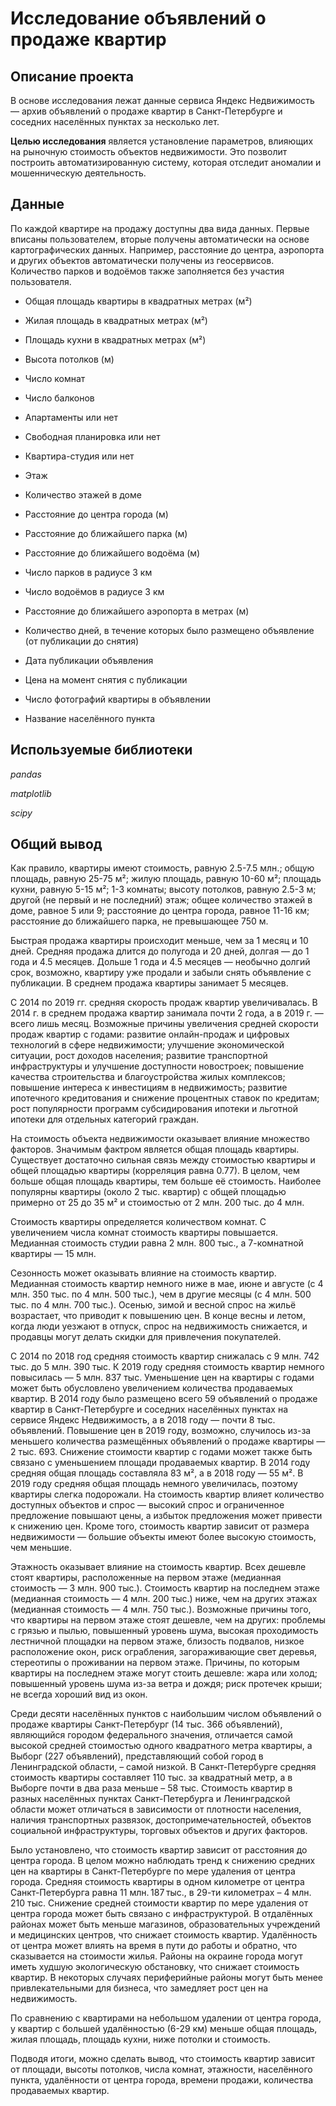 # Исследование объявлений о продаже квартир

## Описание проекта

В основе исследования лежат данные сервиса Яндекс Недвижимость — архив объявлений о продаже квартир в Санкт-Петербурге и соседних населённых пунктах за несколько лет. 

**Целью исследования** является установление параметров, влияющих на рыночную стоимость объектов недвижимости. Это позволит построить автоматизированную систему, которая отследит аномалии и мошенническую деятельность.

## Данные

По каждой квартире на продажу доступны два вида данных. Первые вписаны пользователем, вторые получены автоматически на основе картографических данных. Например, расстояние до центра, аэропорта и других объектов автоматически получены из геосервисов. Количество парков и водоёмов также заполняется без участия пользователя.

- Общая площадь квартиры в квадратных метрах (м²)

- Жилая площадь в квадратных метрах (м²)

- Площадь кухни в квадратных метрах (м²)

- Высота потолков (м)

- Число комнат

- Число балконов

- Апартаменты или нет

- Свободная планировка или нет

- Квартира-студия или нет

- Этаж

- Количество этажей в доме

- Расстояние до центра города (м)

- Расстояние до ближайшего парка (м)

- Расстояние до ближайшего водоёма (м)

- Число парков в радиусе 3 км

- Число водоёмов в радиусе 3 км

- Расстояние до ближайшего аэропорта в метрах (м)

- Количество дней, в течение которых было размещено объявление (от публикации до снятия)

- Дата публикации объявления

- Цена на момент снятия с публикации

- Число фотографий квартиры в объявлении

- Название населённого пункта

## Используемые библиотеки

*pandas*

*matplotlib*

*scipy*

## Общий вывод

Как правило, квартиры имеют стоимость, равную 2.5-7.5 млн.; общую площадь, равную 25-75 м²; жилую площадь, равную 10-60 м²; площадь кухни, равную 5-15 м²; 1-3 комнаты; высоту потолков, равную 2.5-3 м; другой (не первый и не последний) этаж; общее количество этажей в доме, равное 5 или 9; расстояние до центра города, равное 11-16 км; расстояние до ближайшего парка, не превышающее 750 м.

Быстрая продажа квартиры происходит меньше, чем за 1 месяц и 10 дней. Средняя продажа длится до полугода и 20 дней, долгая — до 1 года и 4.5 месяцев. Дольше 1 года и 4.5 месяцев — необычно долгий срок, возможно, квартиру уже продали и забыли снять объявление с публикации. В среднем продажа квартиры занимает 5 месяцев.

С 2014 по 2019 гг. средняя скорость продаж квартир увеличивалась. В 2014 г. в среднем продажа квартир занимала почти 2 года, а в 2019 г. — всего лишь месяц. Возможные причины увеличения средней скорости продаж квартир с годами: развитие онлайн-продаж и цифровых технологий в сфере недвижимости; улучшение экономической ситуации, рост доходов населения; развитие транспортной инфраструктуры и улучшение доступности новостроек; повышение качества строительства и благоустройства жилых комплексов; повышение интереса к инвестициям в недвижимость; развитие ипотечного кредитования и снижение процентных ставок по кредитам; рост популярности программ субсидирования ипотеки и льготной ипотеки для отдельных категорий граждан.

На стоимость объекта недвижимости оказывает влияние множество факторов. Значимым фактром является общая площадь квартиры. Существует достаточно сильная связь между стоимостью квартиры и общей площадью квартиры (корреляция равна 0.77). В целом, чем больше общая площадь квартиры, тем больше её стоимость. Наиболее популярны квартиры (около 2 тыс. квартир) с общей площадью примерно от 25 до 35 м² и стоимостью от 2 млн. 200 тыс. до 4 млн.

Стоимость квартиры определяется количеством комнат. С увеличением числа комнат стоимость квартиры повышается. Медианная стоимость студии равна 2 млн. 800 тыс., а 7-комнатной квартиры — 15 млн.

Сезонность может оказывать влияние на стоимость квартир. Медианная стоимость квартир немного ниже в мае, июне и августе (с 4 млн. 350 тыс. по 4 млн. 500 тыс.), чем в другие месяцы (с 4 млн. 500 тыс. по 4 млн. 700 тыс.). Осенью, зимой и весной спрос на жильё возрастает, что приводит к повышению цен. В конце весны и летом, когда люди уезжают в отпуск, спрос на недвижимость снижается, и продавцы могут делать скидки для привлечения покупателей.

С 2014 по 2018 год средняя стоимость квартир снижалась с 9 млн. 742 тыс. до 5 млн. 390 тыс. К 2019 году средняя стоимость квартир немного повысилась — 5 млн. 837 тыс. Уменьшение цен на квартиры с годами может быть обусловлено увеличением количества продаваемых квартир. В 2014 году было размещено всего 59 объявлений о продаже квартир в Санкт-Петербурге и соседних населённых пунктах на сервисе Яндекс Недвижимость, а в 2018 году — почти 8 тыс. объявлений. Повышение цен в 2019 году, возможно, случилось из-за меньшего количества размещённых объявлений о продаже квартиры — 2 тыс. 693. Снижение стоимости квартир с годами может также быть связано с уменьшением площади продаваемых квартир. В 2014 году средняя общая площадь составляла 83 м², а в 2018 году — 55 м². В 2019 году средняя общая площадь немного увеличилась, поэтому квартиры слегка подорожали. На стоимость квартир влияет количество доступных объектов и спрос — высокий спрос и ограниченное предложение повышают цены, а избыток предложения может привести к снижению цен. Кроме того, стоимость квартир зависит от размера недвижимости — большие объекты имеют более высокую стоимость, чем меньшие.

Этажность оказывает влияние на стоимость квартир. Всех дешевле стоят квартиры, расположенные на первом этаже (медианная стоимость — 3 млн. 900 тыс.). Стоимость квартир на последнем этаже (медианная стоимость — 4 млн. 200 тыс.) ниже, чем на других этажах (медианная стоимость — 4 млн. 750 тыс.). Возможные причины того, что квартиры на первом этаже стоят дешевле, чем на других: проблемы с грязью и пылью, повышенный уровень шума, высокая проходимость лестничной площадки на первом этаже, близость подвалов, низкое расположение окон, риск ограбления, загораживающие свет деревья, стереотипы о проживании на первом этаже. Причины, по которым квартиры на последнем этаже могут стоить дешевле: жара или холод; повышенный уровень шума из-за ветра и дождя; риск протечек крыши; не всегда хороший вид из окон.

Среди десяти населённых пунктов с наибольшим числом объявлений о продаже квартиры Санкт-Петербург (14 тыс. 366 объявлений), являющийся городом федерального значения, отличается самой высокой средней стоимостью одного квадратного метра квартиры, а Выборг (227 объявлений), представляющий собой город в Ленинградской области, – самой низкой. В Санкт-Петербурге средняя стоимость квартиры составляет 110 тыс. за квадратный метр, а в Выборге почти в два раза меньше – 58 тыс. Стоимость квартир в разных населённых пунктах Санкт-Петербурга и Ленинградской области может отличаться в зависимости от плотности населения, наличия транспортных развязок, достопримечательностей, объектов социальной инфраструктуры, торговых объектов и других факторов.

Было установлено, что стоимость квартир зависит от расстояния до центра города. В целом можно наблюдать тренд к снижению средних цен на квартиры в Санкт-Петербурге по мере удаления от центра города. Средняя стоимость квартиры в одном километре от центра Санкт-Петербурга равна 11 млн. 187 тыс., в 29-ти километрах – 4 млн. 210 тыс. Снижение средней стоимости квартир по мере удаления от центра города может быть связано с инфраструктурой. В отдалённых районах может быть меньше магазинов, образовательных учреждений и медицинских центров, что снижает стоимость квартир. Удалённость от центра может влиять на время в пути до работы и обратно, что сказывается на стоимости жилья. Районы на окраине города могут иметь худшую экологическую обстановку, что снижает стоимость квартир. В некоторых случаях периферийные районы могут быть менее привлекательными для бизнеса, что замедляет рост цен на недвижимость.

По сравнению с квартирами на небольшом удалении от центра города, у квартир с большей удалённостью (6-29 км) меньше общая площадь, жилая площадь, площадь кухни, ниже потолки и стоимость.

Подводя итоги, можно сделать вывод, что стоимость квартир зависит от площади, высоты потолков, числа комнат, этажности, населённого пункта, удалённости от центра города, времени продажи, количества продаваемых квартир.
